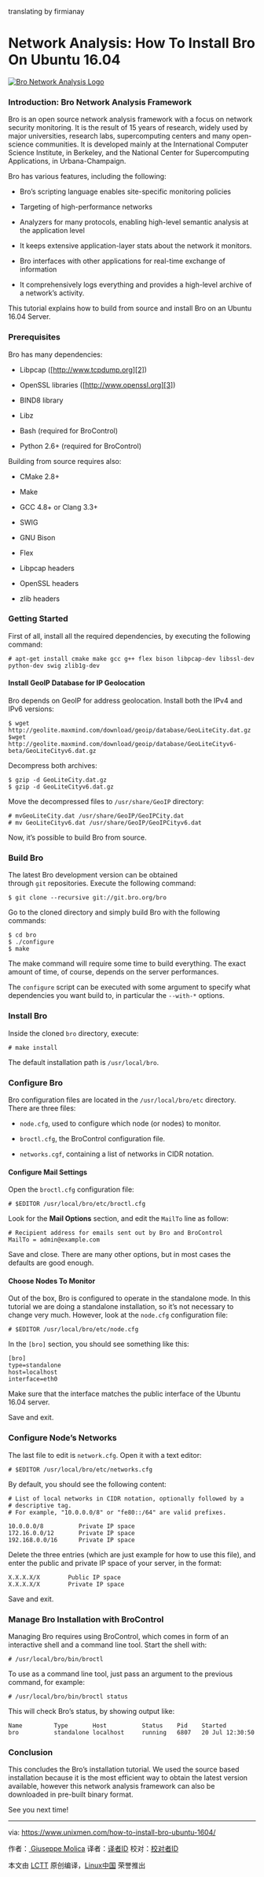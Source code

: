translating by firmianay

Network Analysis: How To Install Bro On Ubuntu 16.04
============================================================


 [![Bro Network Analysis Logo](https://www.unixmen.com/wp-content/uploads/2017/07/brologo-696x696.jpg "brologo")][4]

### Introduction: Bro Network Analysis Framework

Bro is an open source network analysis framework with a focus on network security monitoring. It is the result of 15 years of research, widely used by major universities, research labs, supercomputing centers and many open-science communities. It is developed mainly at the International Computer Science Institute, in Berkeley, and the National Center for Supercomputing Applications, in Urbana-Champaign.

Bro has various features, including the following:

*   Bro’s scripting language enables site-specific monitoring policies

*   Targeting of high-performance networks

*   Analyzers for many protocols, enabling high-level semantic analysis at the application level

*   It keeps extensive application-layer stats about the network it monitors.

*   Bro interfaces with other applications for real-time exchange of information

*   It comprehensively logs everything and provides a high-level archive of a network’s activity.

This tutorial explains how to build from source and install Bro on an Ubuntu 16.04 Server.

### Prerequisites

Bro has many dependencies:

*   Libpcap ([http://www.tcpdump.org][2])

*   OpenSSL libraries ([http://www.openssl.org][3])

*   BIND8 library

*   Libz

*   Bash (required for BroControl)

*   Python 2.6+ (required for BroControl)

Building from source requires also:

*   CMake 2.8+

*   Make

*   GCC 4.8+ or Clang 3.3+

*   SWIG

*   GNU Bison

*   Flex

*   Libpcap headers

*   OpenSSL headers

*   zlib headers

### Getting Started

First of all, install all the required dependencies, by executing the following command:

```
# apt-get install cmake make gcc g++ flex bison libpcap-dev libssl-dev python-dev swig zlib1g-dev
```

#### Install GeoIP Database for IP Geolocation

Bro depends on GeoIP for address geolocation. Install both the IPv4 and IPv6 versions:

```
$ wget http://geolite.maxmind.com/download/geoip/database/GeoLiteCity.dat.gz
$wget http://geolite.maxmind.com/download/geoip/database/GeoLiteCityv6-beta/GeoLiteCityv6.dat.gz
```

Decompress both archives:

```
$ gzip -d GeoLiteCity.dat.gz
$ gzip -d GeoLiteCityv6.dat.gz
```

Move the decompressed files to `/usr/share/GeoIP` directory:

```
# mvGeoLiteCity.dat /usr/share/GeoIP/GeoIPCity.dat
# mv GeoLiteCityv6.dat /usr/share/GeoIP/GeoIPCityv6.dat
```

Now, it’s possible to build Bro from source.

### Build Bro

The latest Bro development version can be obtained through `git` repositories. Execute the following command:

```
$ git clone --recursive git://git.bro.org/bro
```

Go to the cloned directory and simply build Bro with the following commands:

```
$ cd bro
$ ./configure
$ make
```

The make command will require some time to build everything. The exact amount of time, of course, depends on the server performances.

The `configure` script can be executed with some argument to specify what dependencies you want build to, in particular the `--with-*` options.

### Install Bro

Inside the cloned `bro` directory, execute:

```
# make install
```

The default installation path is `/usr/local/bro`.

### Configure Bro

Bro configuration files are located in the `/usr/local/bro/etc` directory. There are three files:

*   `node.cfg`, used to configure which node (or nodes) to monitor.

*   `broctl.cfg`, the BroControl configuration file.

*   `networks.cgf`, containing a list of networks in CIDR notation.

#### Configure Mail Settings

Open the `broctl.cfg` configuration file:

```
# $EDITOR /usr/local/bro/etc/broctl.cfg
```

Look for the **Mail Options** section, and edit the `MailTo` line as follow:

```
# Recipient address for emails sent out by Bro and BroControl
MailTo = admin@example.com
```

Save and close. There are many other options, but in most cases the defaults are good enough.

#### Choose Nodes To Monitor

Out of the box, Bro is configured to operate in the standalone mode. In this tutorial we are doing a standalone installation, so it’s not necessary to change very much. However, look at the `node.cfg` configuration file:

```
# $EDITOR /usr/local/bro/etc/node.cfg
```

In the `[bro]` section, you should see something like this:

```
[bro]
type=standalone
host=localhost
interface=eth0
```

Make sure that the interface matches the public interface of the Ubuntu 16.04 server.

Save and exit.

### Configure Node’s Networks

The last file to edit is `network.cfg`. Open it with a text editor:

```
# $EDITOR /usr/local/bro/etc/networks.cfg
```

By default, you should see the following content:

```
# List of local networks in CIDR notation, optionally followed by a
# descriptive tag.
# For example, "10.0.0.0/8" or "fe80::/64" are valid prefixes.

10.0.0.0/8          Private IP space
172.16.0.0/12       Private IP space
192.168.0.0/16      Private IP space
```

Delete the three entries (which are just example for how to use this file), and enter the public and private IP space of your server, in the format:

```
X.X.X.X/X        Public IP space
X.X.X.X/X        Private IP space
```

Save and exit.

### Manage Bro Installation with BroControl

Managing Bro requires using BroControl, which comes in form of an interactive shell and a command line tool. Start the shell with:

```
# /usr/local/bro/bin/broctl
```

To use as a command line tool, just pass an argument to the previous command, for example:

```
# /usr/local/bro/bin/broctl status
```

This will check Bro’s status, by showing output like:

```
Name         Type       Host          Status    Pid    Started
bro          standalone localhost     running   6807   20 Jul 12:30:50
```

### Conclusion

This concludes the Bro’s installation tutorial. We used the source based installation because it is the most efficient way to obtain the latest version available, however this network analysis framework can also be downloaded in pre-built binary format.

See you next time!

--------------------------------------------------------------------------------

via: https://www.unixmen.com/how-to-install-bro-ubuntu-1604/

作者：[ Giuseppe Molica][a]
译者：[译者ID](https://github.com/译者ID)
校对：[校对者ID](https://github.com/校对者ID)

本文由 [LCTT](https://github.com/LCTT/TranslateProject) 原创编译，[Linux中国](https://linux.cn/) 荣誉推出

[a]:https://www.unixmen.com/author/tutan/
[1]:https://www.unixmen.com/author/tutan/
[2]:http://www.tcpdump.org/
[3]:http://www.openssl.org/
[4]:https://www.unixmen.com/wp-content/uploads/2017/07/brologo.jpg
